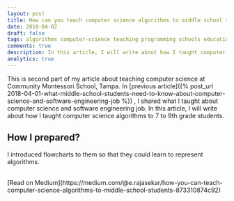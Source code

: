 ```yaml
---
layout: post
title: How can you teach computer science algorithms to middle school students?
date: 2018-04-02
draft: false
tags: algorithms computer-science teaching programming schools education-technology
comments: true
description: In this article, I will write about how I taught computer science algorithms to 7 to 9th grade students.
analytics: true
---
```


This is second part of my article about teaching computer science at Community Montessori School, Tampa. In [previous article]({% post_url 2018-04-01-what-middle-school-students-need-to-know-about-computer-science-and-software-engineering-job %}) , I shared what I taught about computer science and software engineering job. In this article, I will write about how I taught computer science algorithms to 7 to 9th grade students.

## How I prepared?

I introduced flowcharts to them so that they could learn to represent algorithms.

<br>
[Read on Medium](https://medium.com/@e.rajasekar/how-you-can-teach-computer-science-algorithms-to-middle-school-students-873310874c92)